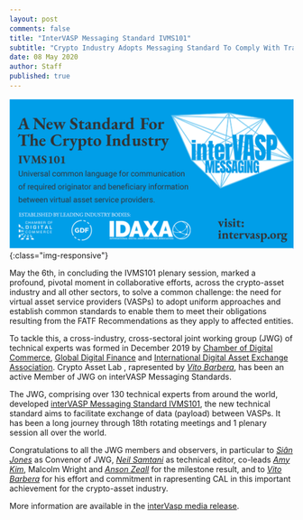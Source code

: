 ```yaml
---
layout: post
comments: false
title: "InterVASP Messaging Standard IVMS101"
subtitle: "Crypto Industry Adopts Messaging Standard To Comply With Travel Rule"
date: 08 May 2020
author: Staff
published: true
---
```


![IVMS101](/img/posts/ivms101.png){:class="img-responsive"}

May the 6th, in concluding the IVMS101 plenary session, marked a profound, pivotal moment in collaborative efforts, across the crypto-asset industry and all other sectors, to solve a common challenge: the need for virtual asset service providers (VASPs) to adopt uniform approaches and establish common standards to enable them to meet their obligations resulting from the FATF Recommendations as they apply to affected entities.

To tackle this, a cross-industry, cross-sectoral joint working group (JWG) of technical experts was formed in December 2019  by [Chamber of Digital Commerce](https://digitalchamber.org/), [Global Digital Finance](https://www.gdf.io/) and [International Digital Asset Exchange Association](http://idaxa.org/).
Crypto Asset Lab , rapresented by [_Vito Barbera_](https://www.linkedin.com/in/vito-barbera-44883a89/?originalSubdomain=it), has been an active Member of JWG on interVASP Messaging Standards.

The JWG, comprising over 130 technical experts from around the world, developed [interVASP Messaging Standard IVMS101](https://intervasp.org/), the new technical standard aims to facilitate exchange of data (payload) between VASPs.
It has been a long journey through 18th rotating meetings and 1 plenary session all over the world.

Congratulations to all the JWG members and observers, in particular to [_Siân Jones_](https://www.linkedin.com/in/sianjonescoinsult/) as Convenor of JWG, [_Neil Samtani_](https://www.linkedin.com/in/neilsamtani/) as technical editor, co-leads [_Amy Kim_](https://www.linkedin.com/in/amydavinekim/), Malcolm Wright and [_Anson Zeall_](https://www.linkedin.com/in/ansonzeall/) for the milestone result, and to [_Vito Barbera_](https://www.linkedin.com/in/vito-barbera-44883a89/?originalSubdomain=it) for his effort and commitment in rapresenting CAL in this important achievement for the crypto-asset industry.

More information are available in the [interVasp media release](https://docs.google.com/document/d/1d-Kr15x_HtXOK6O0kVaLfhH0IABi6mFoipvGgrf-PmE/edit).
